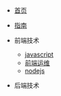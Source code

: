 * [首页](README)
* [指南](/guid)

* 前端技术
  * [javascript](./01/javascript/)
  * [前端运维](/01/maintenance/)
  * [nodejs](./01/nodejs/)
* 后端技术
